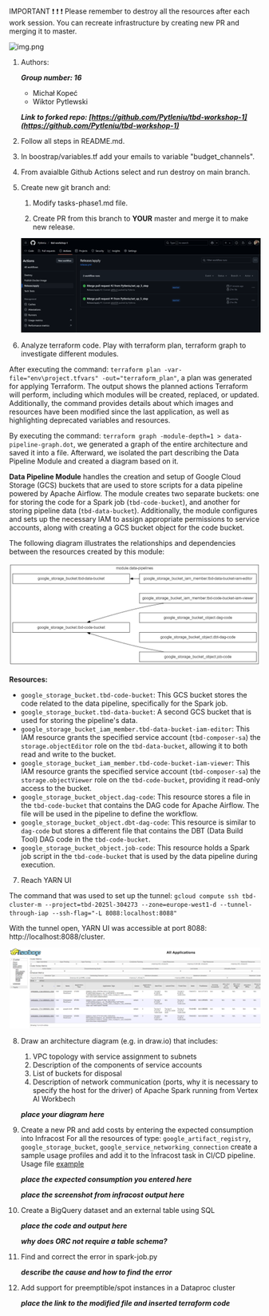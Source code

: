 IMPORTANT ❗ ❗ ❗ Please remember to destroy all the resources after each work session. You can recreate infrastructure by creating new PR and merging it to master.

![img.png](doc/figures/destroy.png)

1. Authors:

   ***Group number: 16***
    - Michał Kopeć
    - Wiktor Pytlewski


   ***Link to forked repo: [https://github.com/Pytleniu/tbd-workshop-1](https://github.com/Pytleniu/tbd-workshop-1)***

2. Follow all steps in README.md.

3. In boostrap/variables.tf add your emails to variable "budget_channels".

4. From avaialble Github Actions select and run destroy on main branch.

5. Create new git branch and:
    1. Modify tasks-phase1.md file.

    2. Create PR from this branch to **YOUR** master and merge it to make new release.

    ![Successful application of release workflow](doc/figures/tasks_5_img.png)



6. Analyze terraform code. Play with terraform plan, terraform graph to investigate different modules.

After executing the command: `terraform plan -var-file="env\project.tfvars" -out="terraform_plan"`, a plan was generated for applying Terraform. The output shows the planned actions Terraform will perform, including which modules will be created, replaced, or updated. Additionally, the command provides details about which images and resources have been modified since the last application, as well as highlighting deprecated variables and resources.

By executing the command: `terraform graph -module-depth=1 > data-pipeline-graph.dot`, we generated a graph of the entire architecture and saved it into a file. Afterward, we isolated the part describing the Data Pipeline Module and created a diagram based on it.

**Data Pipeline Module** handles the creation and setup of Google Cloud Storage (GCS) buckets that are used to store scripts for a data pipeline powered by Apache Airflow. The module creates two separate buckets: one for storing the code for a Spark job (`tbd-code-bucket`), and another for storing pipeline data (`tbd-data-bucket`). Additionally, the module configures and sets up the necessary IAM to assign appropriate permissions to service accounts, along with creating a GCS bucket object for the code bucket.

The following diagram illustrates the relationships and dependencies between the resources created by this module:

![Terrafrom Graph output for Data Pipeline module](doc/figures/data-pipeline-graph.png)

**Resources:**
- `google_storage_bucket.tbd-code-bucket`: This GCS bucket stores the code related to the data pipeline, specifically for the Spark job.
- `google_storage_bucket.tbd-data-bucket`: A second GCS bucket that is used for storing the pipeline's data.
- `google_storage_bucket_iam_member.tbd-data-bucket-iam-editor`: This IAM resource grants the specified service account (`tbd-composer-sa`) the `storage.objectEditor` role on the `tbd-data-bucket`, allowing it to both read and write to the bucket.
- `google_storage_bucket_iam_member.tbd-code-bucket-iam-viewer`: This IAM resource grants the specified service account (`tbd-composer-sa`) the `storage.objectViewer` role on the `tbd-code-bucket`, providing it read-only access to the bucket.
- `google_storage_bucket_object.dag-code`: This resource stores a file in the `tbd-code-bucket` that contains the DAG code for Apache Airflow. The file will be used in the pipeline to define the workflow.
- `google_storage_bucket_object.dbt-dag-code`: This resource is similar to `dag-code` but stores a different file that contains the DBT (Data Build Tool) DAG code in the `tbd-code-bucket`.
- `google_storage_bucket_object.job-code`: This resource holds a Spark job script in the `tbd-code-bucket` that is used by the data pipeline during execution.

7. Reach YARN UI

The command that was used to set up the tunnel:
`gcloud compute ssh tbd-cluster-m --project=tbd-2025l-304273 --zone=europe-west1-d --tunnel-through-iap --ssh-flag="-L 8088:localhost:8088"`

With the tunnel open, YARN UI was accessible at port 8088: http://localhost:8088/cluster.

![Screenshot of YARN UI](doc/figures/yarn_ui.png)

8. Draw an architecture diagram (e.g. in draw.io) that includes:
    1. VPC topology with service assignment to subnets
    2. Description of the components of service accounts
    3. List of buckets for disposal
    4. Description of network communication (ports, why it is necessary to specify the host for the driver) of Apache Spark running from Vertex AI Workbech

    ***place your diagram here***

9. Create a new PR and add costs by entering the expected consumption into Infracost
For all the resources of type: `google_artifact_registry`, `google_storage_bucket`, `google_service_networking_connection`
create a sample usage profiles and add it to the Infracost task in CI/CD pipeline. Usage file [example](https://github.com/infracost/infracost/blob/master/infracost-usage-example.yml)

   ***place the expected consumption you entered here***

   ***place the screenshot from infracost output here***

10. Create a BigQuery dataset and an external table using SQL

    ***place the code and output here***

    ***why does ORC not require a table schema?***

11. Find and correct the error in spark-job.py

    ***describe the cause and how to find the error***

12. Add support for preemptible/spot instances in a Dataproc cluster

    ***place the link to the modified file and inserted terraform code***



